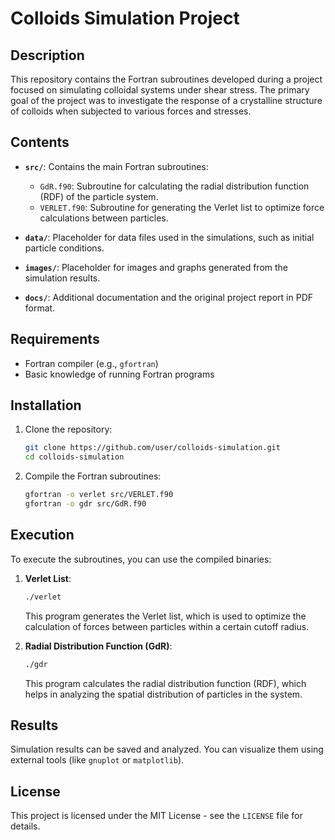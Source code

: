 # Colloids Simulation Project

## Description

This repository contains the Fortran subroutines developed during a project focused on simulating colloidal systems under shear stress. The primary goal of the project was to investigate the response of a crystalline structure of colloids when subjected to various forces and stresses.

## Contents

- **`src/`**: Contains the main Fortran subroutines:
  - `GdR.f90`: Subroutine for calculating the radial distribution function (RDF) of the particle system.
  - `VERLET.f90`: Subroutine for generating the Verlet list to optimize force calculations between particles.

- **`data/`**: Placeholder for data files used in the simulations, such as initial particle conditions.

- **`images/`**: Placeholder for images and graphs generated from the simulation results.

- **`docs/`**: Additional documentation and the original project report in PDF format.

## Requirements

- Fortran compiler (e.g., `gfortran`)
- Basic knowledge of running Fortran programs

## Installation

1. Clone the repository:
    ```bash
    git clone https://github.com/user/colloids-simulation.git
    cd colloids-simulation
    ```

2. Compile the Fortran subroutines:
    ```bash
    gfortran -o verlet src/VERLET.f90
    gfortran -o gdr src/GdR.f90
    ```

## Execution

To execute the subroutines, you can use the compiled binaries:

1. **Verlet List**:
    ```bash
    ./verlet
    ```
   This program generates the Verlet list, which is used to optimize the calculation of forces between particles within a certain cutoff radius.

2. **Radial Distribution Function (GdR)**:
    ```bash
    ./gdr
    ```
   This program calculates the radial distribution function (RDF), which helps in analyzing the spatial distribution of particles in the system.

## Results

Simulation results can be saved and analyzed. You can visualize them using external tools (like `gnuplot` or `matplotlib`).

## License

This project is licensed under the MIT License - see the `LICENSE` file for details.
